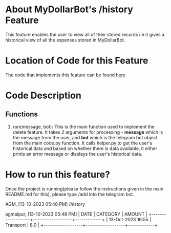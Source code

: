 # About MyDollarBot's /history Feature
This feature enables the user to view all of their stored records i.e it gives a historical view of all the expenses stored in MyDollarBot.

# Location of Code for this Feature
The code that implements this feature can be found [here](https://github.com/sak007/MyDollarBot-BOTGo/blob/main/code/history.py)

# Code Description
## Functions

1. run(message, bot):
This is the main function used to implement the delete feature. It takes 2 arguments for processing - **message** which is the message from the user, and **bot** which is the telegram bot object from the main code.py function. It calls helper.py to get the user's historical data and based on whether there is data available, it either prints an error message or displays the user's historical data.

# How to run this feature?
Once the project is running(please follow the instructions given in the main README.md for this), please type /add into the telegram bot.

AGM, [13-10-2023 05:48 PM]
/history

agmalpur, [13-10-2023 05:48 PM]
|     DATE          |    CATEGORY       |   AMOUNT    |
+-------------------+-------------------+-------------+
| 13-Oct-2023 16:55 | Transport         | 8.0         |
+-------------------+-------------------+-------------+
